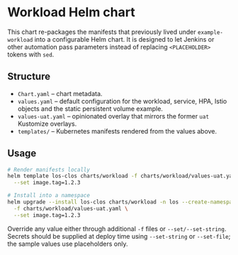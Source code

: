 # Workload Helm chart

This chart re-packages the manifests that previously lived under `example-workload` into a
configurable Helm chart. It is designed to let Jenkins or other automation pass parameters instead
of replacing `<PLACEHOLDER>` tokens with `sed`.

## Structure

* `Chart.yaml` – chart metadata.
* `values.yaml` – default configuration for the workload, service, HPA, Istio objects and the static
  persistent volume example.
* `values-uat.yaml` – opinionated overlay that mirrors the former `uat` Kustomize overlays.
* `templates/` – Kubernetes manifests rendered from the values above.

## Usage

```bash
# Render manifests locally
helm template los-clos charts/workload -f charts/workload/values-uat.yaml \
  --set image.tag=1.2.3

# Install into a namespace
helm upgrade --install los-clos charts/workload -n los --create-namespace \
  -f charts/workload/values-uat.yaml \
  --set image.tag=1.2.3
```

Override any value either through additional `-f` files or `--set/--set-string`. Secrets should be
supplied at deploy time using `--set-string` or `--set-file`; the sample values use placeholders only.
